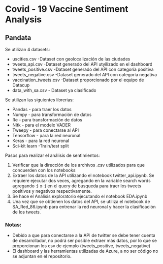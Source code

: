 # Covid - 19 Vaccine Sentiment Analysis
## Pandata 

Se utilizan 4 datasets:
<ul>
<li>uscities.csv -Dataset con geolocalización de las ciudades
<li>tweets_api.csv -Dataset generado del API utyilizado en el dashboard
<li>tweets_positive.csv -Dataset generado del API con categoría positiva
<li>tweets_negative.csv -Dataset generado del API con categoría negativa
<li>vaccination_tweets.csv -Dataset proporcionado por el equipo de Datacup
<li> data_with_sa.csv - Dataset ya clasificado
</ul>

Se utilizan las siguientes librerias:
<ul>
<li>Pandas - para traer los datos
<li>Numpy - para transformación de datos
<li>Re - para transformación de datos
<li>Nltk - para el modelo VADER
<li>Tweepy - para conectarse al API
<li>Tensorflow - para la red neuronal
<li>Keras - para la red neuronal
<li>Sci-kit learn -Train/test split
</ul>

Pasos para realizar el análisis de sentimientos:
<ol>
<li>Verificar que la dirección de los archivos .csv utilizados para que concuerden con los notebooks
<li>Extraer los datos de la API utilizando el notebook twitter_api.ipynb. Se requiere ejecutar dos veces, agregando en la variable search words agregando :) o :( en el query de busqueda para traer los tweets positivos y negativos respectivamente.
<li> Se hace el Análisis exploratorio ejecutando el notebook EDA.ipynb
<li> Una vez que se obtienen los datos del API, se utiliza el notebook de SA_Red_86.ipynb para entrenar la red neuronal y hacer la clasificación de los tweets.
</ol>

### Notas:
<ul>
<li>Debido a que para conectarse a la API de twitter se debe tener cuenta de desarrollador, no podrá ser posible extraer más datos, por lo que se proporcionan los csv de ejemplo (tweets_positive, tweets_negative)
<li>El dashboard y las herramientas utilizadas de Azure, a no ser código no se adjuntan en el repositorio.
</ul>

